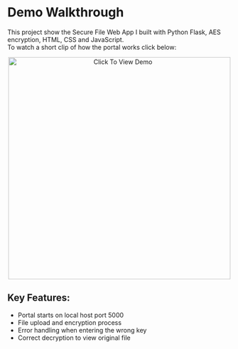 # Demo Walkthrough
This project show the Secure File Web App I built with Python Flask, AES encryption, HTML, CSS and JavaScript. <br>
To watch a short clip of how the portal works click below:
<br>
<p align="center">
  <a href="https://drive.google.com/file/d/1uLu4n6GOQ8QsoHEGBwbRS88ZtFfO4F1P/view?usp=drivesdk" target="_blank">
    <img src="https://lh3.googleusercontent.com/d/1VwdIYuGqyTzV9tjNg6Jd8KTV080l_TcY" 
         alt="Click To View Demo" width="500"/>
  </a>
</p>

## Key Features:
- Portal starts on local host port 5000
- File upload and encryption process
- Error handling when entering the wrong key
- Correct decryption to view original file
